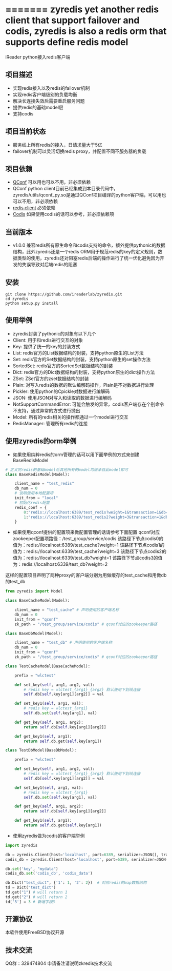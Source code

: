 =======
zyredis yet another redis client that support failover and codis, zyredis is also a redis orm that supports define redis model
=======
iReader python接入redis客户端

项目描述
--------

- 实现redis接入以及redis的failover机制
- 实现redis客户端级别的负载均衡
- 解决长连接失效后需要重启服务问题
- 提供redis的基础model层
- 支持codis

项目当前状态
---------

- 服务线上所有redis的接入，日请求量大于5亿
- failover机制可以灵活切换redis proxy，并配置不同不服务器的负载

项目依赖
--------

- [QConf](https://github.com/Qihoo360/QConf) 可以用也可以不用，非必须依赖
- QConf python client目前已经集成到本目录代码中，zyredis/utils/qconf_py.so是通过QConf项目编译的python客户端，可以用也可以不用，非必须依赖
- [redis client](https://github.com/andymccurdy/redis-py) 必须依赖
- [Codis](https://github.com/wandoulabs/codis)  如果使用codis的话可以参考，非必须依赖项

当前版本
--------

- v1.0.0 兼容redis所有原生命令和codis支持的命令，额外提供pythonic的数据结构，此外zyredis还是一个redis ORM用于规范redis的key的定义规则，数据类型的使用，zyredis还对阻塞redis后端的操作进行了统一优化避免因为开发的失误导致对后端redis的阻塞


安装
--------

```
git clone https://github.com/ireaderlab/zyredis.git
cd zyredis
python setup.py install
```

使用举例
-------

- zyredis封装了pythonic的对象有以下几个
- Client: 用于和redis进行交互的对象
- Key: 提供了统一的key的封装方式
- List: redis官方的List数据结构的封装，支持python原生的List方法
- Set: redis官方的Set数据结构的封装，支持python原生的set操作方法
- SortedSet: redis官方的SortedSet数据结构的封装
- Dict: redis官方的Dict数据结构的封装，支持python原生的dict操作方法
- ZSet: ZSet官方的zset数据结构的封装
- Plain: 对写入redis的数据的默认编解码操作，Plain是不对数据进行处理
- Pickler: 使用python的Cpickle对数据进行编解码
- JSON: 使用JSON对写入和读取的数据进行编解码
- NotSupportCommandError: 可能会触发的异常，codis客户端存在个别命令不支持，通过异常的方式进行抛出
- Model: 所有的redis相关的操作都通过一个model进行交互
- RedisManager: 管理所有redis的连接

使用zyredis的orm举例
------
- 如果使用纯粹redis的orm管理的话可以用下面举例的方式来创建BaseRedisModel
```python
# 定义完redis的基础model后其他所有的model均继承自此model即可
class BaseRedisModel(Model):

    client_name = "test_redis"
    db_num = 0
    # 说明使用本地配置项
    init_from = "local"
    # 初始化redis配置
    redis_conf = {
        0:"redis://localhost:6389/test_redis?weight=1&transaction=1&db=0",
        1:"redis://localhost:6389/test_redis2?weight=3&transaction=1&db=0",
    }
```
- 如果使用qconf提供的配置项来做配置管理的话请参考下面配置
qconf对应zookeeper配置项路径：/test_group/service/codis
该路径下节点codis0的值为：redis://localhost:6389/test_cache?weight=1
该路径下节点codis1的值为：redis://localhost:6339/test_cache?weight=3
该路径下节点codis2的值为：redis://localhost:6339/test_db?weight=1
该路径下节点codis3的值为：redis://localhost:6339/test_db?weight=2

这样的配置项目声明了两种proxy的客户端分别为用做缓存的test_cache和用做db的test_db
```python
from zyredis import Model

class BaseCacheModel(Model):

    client_name = "test_cache" # 声明使用的客户端名称
    db_num = 0
    init_from = "qconf"
    zk_path = "/test_group/service/codis" # qconf对应的zookeeper路径

class BaseDbModel(Model):

    client_name = "test_db" # 声明使用的客户端名称
    db_num = 0
    init_from = "qconf"
    zk_path = "/test_group/service/codis" # qconf对应的zookeeper路径

class TestCacheModel(BaseCacheModel):

    prefix = "wlctest"

    def set_key(self, arg1, arg2, val):
        # redis key = wlctest_{arg1}_{arg2} 默认使用下划线连接
        self.db[self.key[arg1][arg2]] = val

    def set_key1(self, arg1, val):
    	# redis key = wlctest_{arg1}
        self.db.set(self.key[arg1], val)

    def get_key(self, arg1, arg2):
        return self.db[self.key[arg1][arg2]]

    def get_key1(self, arg1):
        return self.db.get(self.key[arg1])

class TestDbModel(BaseDbModel):

    prefix = "wlctest"

    def set_key(self, arg1, arg2, val):
    	# redis key = wlctest_{arg1}_{arg2} 默认使用下划线连接
        self.db[self.key[arg1][arg2]] = val

    def set_key1(self, arg1, val):
    	# redis key = wlctest_{arg1}
        self.db.set(self.key[arg1], val)

    def get_key(self, arg1, arg2):
        return self.db[self.key[arg1][arg2]]

    def get_key1(self, arg1):
        return self.db.get(self.key[arg1])
```
- 使用zyredis做为codis的客户端举例
```python
import zyredis

db = zyredis.Client(host='localhost', port=6389, serializer=JSON(), transaction=True)  # transaction=True使用zyredis当做原生redis的client使用
codis_db = zyredis.Client(host='localhost', port=6389, serializer=JSON(), transaction=False)  # transaction=False使用zyredis 当做codis的redis client使用，最大区别是对pipeline事务支持以及codis本身部分api不支持时日志输出

db.set('key', "mydata")
codis_db.set('codis_db', 'codis_data')

db.Dict("test_dict", {'1': 1, '2': 2})  # 对应redis的map数据结构
td = Dict("test_dict")
td.get("1") # will return 1
td.get("2") # will return 2
td['3'] = 3 # 新增字段3
```

开源协议
-------
本软件使用FreeBSD协议开源

技术交流
-----
QQ群：329474804 申请备注请说明zkredis技术交流
